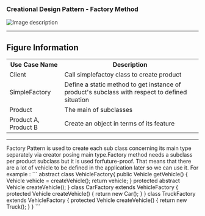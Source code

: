 ### Creational Design Pattern - Factory Method

![Image description](https://github.com/Rapter1990/Software-Design-Pattren-Examples-in-Java/blob/master/images/factory.png)

<hr>
<h2>Figure Information</h2>

<table>
  <tr>
    <th>Use Case Name</th>
    <th>Description</th>
  </tr>
  <tr>
    <td>Client</td>
    <td>Call simplefactoy class to create product </td>
  </tr>
  <tr>
    <td>SimpleFactory</td>
    <td>Define a static method to get instance of product's subclass with respect to defined situation</td>
  </tr>
  <tr>
    <td>Product</td>
    <td>The main of subclasses</td>
  </tr>
  <tr>
    <td>Product A, Product B</td>
    <td>Create an object in terms of its feature</td>
  </tr>
</table>

<hr>
Factory Pattern is used to create each sub class concerning its main type separately via creator posing main type.Factory method needs a subclass per product subclass but it is used forfuture-proof. That means that there are a lot of vehicle to be defined in the application later so we can use it. For example :
```
abstract class VehicleFactory{
    public Vehicle getVehicle() {
        Vehicle vehicle = createVehicle();
        return vehicle;
    }
    protected abstract Vehicle createVehicle();
}
class CarFactory extends VehicleFactory {
    protected Vehicle createVehicle() {
        return new Car();
    }
}
class TruckFactory extends VehicleFactory {
    protected Vehicle createVehicle() {
        return new Truck();
    }
}
```

